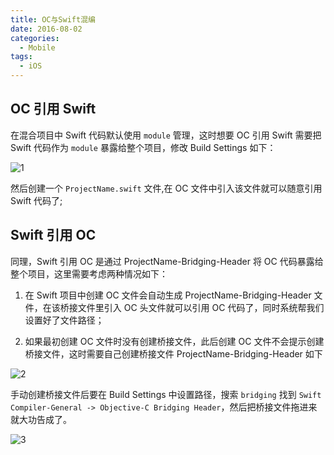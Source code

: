 ```yaml
---
title: OC与Swift混编
date: 2016-08-02
categories:
  - Mobile
tags:
  - iOS
---
```


## OC 引用 Swift

在混合项目中 Swift 代码默认使用 `module` 管理，这时想要 OC 引用 Swift 需要把 Swift 代码作为 `module` 暴露给整个项目，修改 Build Settings 如下：

![1](https://upload-images.jianshu.io/upload_images/1480065-da206521f0347aff.png?imageMogr2/auto-orient/strip%7CimageView2/2/w/1000/format/webp)

然后创建一个 `ProjectName.swift` 文件,在 OC 文件中引入该文件就可以随意引用 Swift 代码了;

## Swift 引用 OC

同理，Swift 引用 OC 是通过 ProjectName-Bridging-Header 将 OC 代码暴露给整个项目，这里需要考虑两种情况如下：

1. 在 Swift 项目中创建 OC 文件会自动生成 ProjectName-Bridging-Header 文件，在该桥接文件里引入 OC 头文件就可以引用 OC 代码了，同时系统帮我们设置好了文件路径；

2. 如果最初创建 OC 文件时没有创建桥接文件，此后创建 OC 文件不会提示创建桥接文件，这时需要自己创建桥接文件 ProjectName-Bridging-Header 如下

![2](https://upload-images.jianshu.io/upload_images/1480065-e835e7ad22de0583.png?imageMogr2/auto-orient/strip%7CimageView2/2/w/730/format/webp)

手动创建桥接文件后要在 Build Settings 中设置路径，搜索 `bridging` 找到 `Swift Compiler-General -> Objective-C Bridging Header`，然后把桥接文件拖进来就大功告成了。

![3](https://upload-images.jianshu.io/upload_images/1480065-d0757040ef39c92f.png?imageMogr2/auto-orient/strip%7CimageView2/2/w/790/format/webp)
